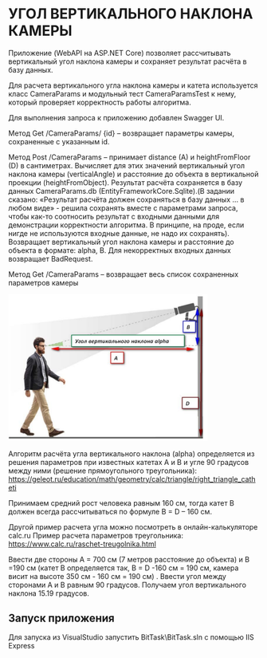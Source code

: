 # УГОЛ ВЕРТИКАЛЬНОГО НАКЛОНА КАМЕРЫ

Приложение (WebAPI на ASP.NET Core) позволяет рассчитывать вертикальный угол наклона камеры и сохраняет результат расчёта в базу данных. 

Для расчета вертикального угла наклона камеры и катета используется класс CameraParams и модульный тест CameraParamsTest к нему, который проверяет корректность работы алгоритма. 

Для выполнения запроса к приложению добавлен Swagger UI.

Метод Get /CameraParams/ {id} – возвращает параметры камеры, сохраненные с указанным id.

Метод Post /CameraParams – принимает distance (A) и heightFromFloor (D) в сантиметрах. Вычисляет для этих значений вертикальный угол наклона камеры (verticalAngle) и расстояние до объекта в вертикальной проекции (heightFromObject). 
Результат расчёта сохраняется в базу данных CameraParams.db (EntityFrameworkCore.Sqlite).(В задании сказано: «Результат расчёта должен сохраняться в базу данных … в любом виде» - решила сохранять вместе с параметрами запроса, чтобы как-то соотносить результат с входными данными для демонстрации корректности алгоритма. В принципе, на проде, если нигде не используются входные данные, не надо их сохранять).
Возвращает вертикальный угол наклона камеры и расстояние до объекта в формате: alpha, B.
Для некорректных входных данных возвращает BadRequest.

Метод Get /CameraParams – возвращает весь список сохраненных параметров камеры


<img src="vertical_angle.png" width="400">


Алгоритм расчёта угла вертикального наклона (alpha) определяется из решения параметров при известных катетах A и B и угле 90 градусов между ними (решение прямоугольного треугольника):
https://geleot.ru/education/math/geometry/calc/triangle/right_triangle_catheti

Принимаем средний рост человека равным 160 см, тогда катет B должен всегда рассчитываться по формуле B = D – 160 см.

Другой пример расчета угла можно посмотреть в онлайн-калькуляторе calc.ru
Пример расчета параметров треугольника: https://www.calc.ru/raschet-treugolnika.html

Ввести две стороны A = 700 см (7 метров расстояние до объекта) и B =190 см (катет B определяется так, B = D -160 см = 190 см, камера висит на высоте 350 см - 160 см = 190 см) . Ввести угол между сторонами A и B равным 90 градусов. Получаем угол вертикального наклона 15.19 градусов.

## Запуск приложения
Для запуска из VisualStudio запустить BitTask\BitTask.sln с помощью IIS Express

